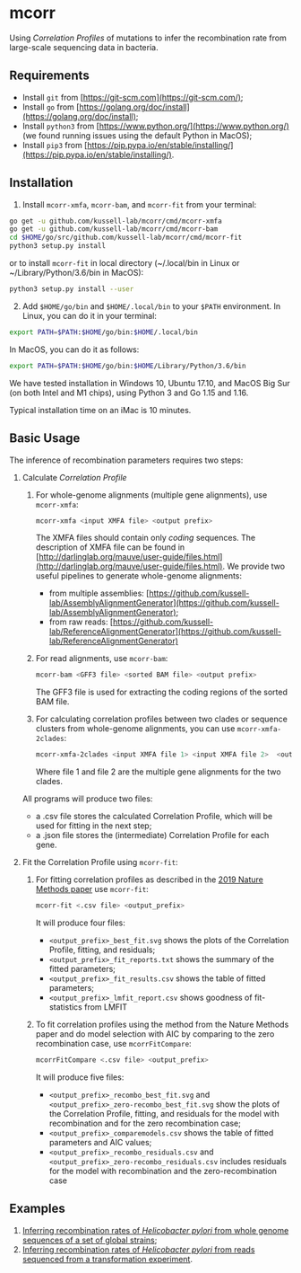 # mcorr
Using _Correlation Profiles_ of mutations to infer the recombination rate from large-scale sequencing data in bacteria.

## Requirements
* Install `git` from [https://git-scm.com](https://git-scm.com/);
* Install `go` from [https://golang.org/doc/install](https://golang.org/doc/install);
* Install `python3` from [https://www.python.org/](https://www.python.org/) (we found running issues using the default Python in MacOS);
* Install `pip3` from [https://pip.pypa.io/en/stable/installing/](https://pip.pypa.io/en/stable/installing/).

## Installation
1. Install `mcorr-xmfa`, `mcorr-bam`, and `mcorr-fit` from your terminal:
```sh
go get -u github.com/kussell-lab/mcorr/cmd/mcorr-xmfa
go get -u github.com/kussell-lab/mcorr/cmd/mcorr-bam
cd $HOME/go/src/github.com/kussell-lab/mcorr/cmd/mcorr-fit
python3 setup.py install
```
or to install `mcorr-fit` in local directory (~/.local/bin in Linux or ~/Library/Python/3.6/bin in MacOS):
```sh
python3 setup.py install --user
```
2. Add `$HOME/go/bin` and `$HOME/.local/bin` to your `$PATH` environment. In Linux, you can do it in your terminal:
```sh
export PATH=$PATH:$HOME/go/bin:$HOME/.local/bin
```

In MacOS, you can do it as follows:
```sh
export PATH=$PATH:$HOME/go/bin:$HOME/Library/Python/3.6/bin
```

We have tested installation in Windows 10, Ubuntu 17.10, and MacOS Big Sur (on both Intel and M1 chips), using Python 3 and Go 1.15 and 1.16.

Typical installation time on an iMac is 10 minutes.

## Basic Usage
The inference of recombination parameters requires two steps:

1. Calculate _Correlation Profile_

    1. For whole-genome alignments (multiple gene alignments), use `mcorr-xmfa`:

       ```sh
       mcorr-xmfa <input XMFA file> <output prefix>
       ```
       The XMFA files should contain only *coding* sequences. The description of XMFA file can be found in [http://darlinglab.org/mauve/user-guide/files.html](http://darlinglab.org/mauve/user-guide/files.html). We provide two useful pipelines to generate whole-genome alignments:
       * from multiple assemblies: [https://github.com/kussell-lab/AssemblyAlignmentGenerator](https://github.com/kussell-lab/AssemblyAlignmentGenerator);
       * from raw reads: [https://github.com/kussell-lab/ReferenceAlignmentGenerator](https://github.com/kussell-lab/ReferenceAlignmentGenerator)
   
    2. For read alignments, use `mcorr-bam`:
       ```sh
       mcorr-bam <GFF3 file> <sorted BAM file> <output prefix>
       ```
       The GFF3 file is used for extracting the coding regions of the sorted BAM file.
   
   3. For calculating correlation profiles between two clades or sequence clusters from
      whole-genome alignments, you can use `mcorr-xmfa-2clades`:
      
      ```sh
      mcorr-xmfa-2clades <input XMFA file 1> <input XMFA file 2>  <output prefix>
       ```
      Where file 1 and file 2 are the multiple gene alignments for the two clades.
      
    All programs will produce two files:
    * a .csv file stores the calculated Correlation Profile, which will be used for fitting in the next step;
    * a .json file stores the (intermediate) Correlation Profile for each gene.
2. Fit the Correlation Profile using `mcorr-fit`:
   
      1. For fitting correlation profiles as described in the 
     [ 2019 Nature Methods paper](https://pubmed.ncbi.nlm.nih.gov/30664775/) use
      `mcorr-fit`:
   
          ```sh
          mcorr-fit <.csv file> <output_prefix>
          ```
      
          It will produce four files:
      
          * `<output_prefix>_best_fit.svg` shows the plots of the Correlation Profile, fitting, and residuals;
          * `<output_prefix>_fit_reports.txt` shows the summary of the fitted parameters;
          * `<output_prefix>_fit_results.csv` shows the table of fitted parameters;
          * `<output_prefix>_lmfit_report.csv` shows goodness of fit-statistics from LMFIT

      2. To fit correlation profiles using the method from the Nature Methods paper and do model selection
      with AIC by comparing to the zero recombination case, use `mcorrFitCompare`:
   
          ```sh
          mcorrFitCompare <.csv file> <output_prefix>
          ```
      
         It will produce five files:
      
          * `<output_prefix>_recombo_best_fit.svg` and `<output_prefix>_zero-recombo_best_fit.svg` show the plots of the Correlation Profile, fitting, and residuals for the model with recombination and for the zero recombination case;
          * `<output_prefix>_comparemodels.csv` shows the table of fitted parameters and AIC values;
          * `<output_prefix>_recombo_residuals.csv` and `<output_prefix>_zero-recombo_residuals.csv` includes residuals for the model with recombination and the zero-recombination case
         

## Examples
1. [Inferring recombination rates of _Helicobacter pylori_ from whole genome sequences of a set of global strains](https://github.com/kussell-lab/Helicobacter_pylori_global_population);
2. [Inferring recombination rates of _Helicobacter pylori_ from reads sequenced from a transformation experiment](https://github.com/kussell-lab/Helicobacter_pylori_transformation_experiments).

